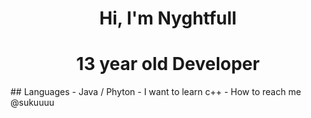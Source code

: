 <h1 align="center">Hi, I'm Nyghtfull</h1>
<h1 align="center">13 year old Developer</h1>
## Languages
- Java / Phyton
- I want to learn c++
- How to reach me @sukuuuu

